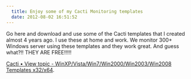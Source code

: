 ```yaml
---
  title: Enjoy some of my Cacti Monitoring templates
  date: 2012-08-02 16:51:52
---
```


Go here and download and use some of the Cacti templates that I created
almost 4 years ago. I use these at home and work. We monitor 300+
Windows server using these templates and they work great. And guess
what?!! THEY ARE FREE!!!!!

[Cacti • View topic - WinXP/Vista/Win7/Win2000/Win2003/Win2008 Templates x32/x64](http://forums.cacti.net/viewtopic.php?f=12&t=29832).
